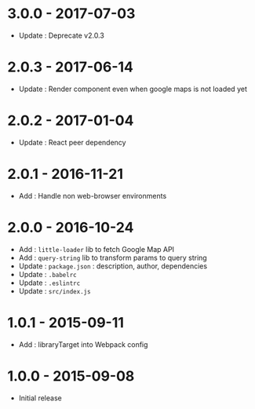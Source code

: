 # 3.0.0 - 2017-07-03
* Update : Deprecate v2.0.3

# 2.0.3 - 2017-06-14
* Update : Render component even when google maps is not loaded yet

# 2.0.2 - 2017-01-04
* Update : React peer dependency

# 2.0.1 - 2016-11-21
* Add : Handle non web-browser environments

# 2.0.0 - 2016-10-24

* Add : `little-loader` lib to fetch Google Map API
* Add : `query-string` lib to transform params to query string
* Update : `package.json` : description, author, dependencies
* Update : `.babelrc`
* Update : `.eslintrc`
* Update : `src/index.js`

# 1.0.1 - 2015-09-11

* Add : libraryTarget into Webpack config


# 1.0.0 - 2015-09-08

* Initial release

